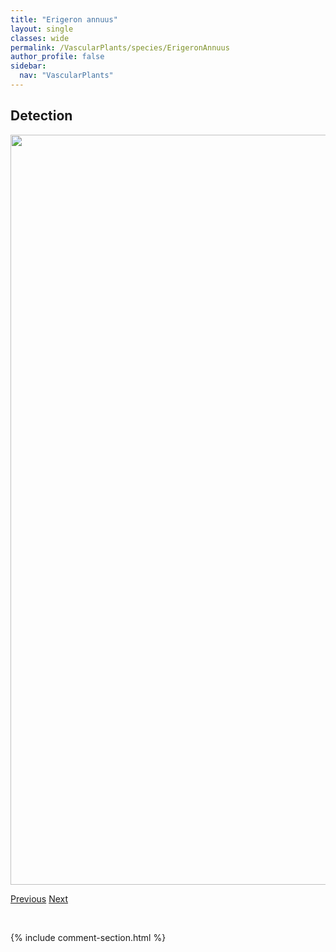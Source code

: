 ```yaml
---
title: "Erigeron annuus"
layout: single
classes: wide
permalink: /VascularPlants/species/ErigeronAnnuus
author_profile: false
sidebar:
  nav: "VascularPlants"
---
```


<h2>Detection</h2>

<a href="https://drive.google.com/uc?export=view&id=156LR9ehVbeC8CQj4XhRr3nZfdZiJsaD2">
<img src="https://drive.google.com/uc?export=view&id=156LR9ehVbeC8CQj4XhRr3nZfdZiJsaD2" height = "1200" width = "800">
</a>


<a href="/DevelopmentWebsite/VascularPlants/species/ErigeronAcris" class="pagination--pager" title="Northern Daisy Fleabane">Previous</a> <a href="/DevelopmentWebsite/VascularPlants/species/ErigeronAureus" class="pagination--pager" title="Erigeron aureus">Next</a>

<p>&nbsp;</p>

{% include comment-section.html %}

